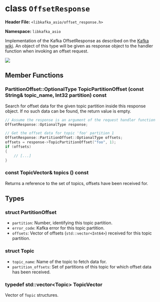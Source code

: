 
class `OffsetResponse`
======================

**Header File:** `<libkafka_asio/offset_response.h>`

**Namespace:** `libkafka_asio`

Implementation of the Kafka OffsetResponse as described on the 
[Kafka wiki](https://cwiki.apache.org/confluence/display/KAFKA/A+Guide+To+The+Kafka+Protocol#AGuideToTheKafkaProtocol-OffsetResponse).
An object of this type will be given as response object to the handler function
when invoking an offset request.

<img src="http://yuml.me/diagram/nofunky;scale:80/class/
[OffsetResponse]++-*[Topic], 
[Topic]++-*[PartitionOffset]" 
/>

Member Functions
----------------

### PartitionOffset::OptionalType **TopicPartitionOffset** (const String& topic_name, Int32 partition) const

Search for offset data for the given topic partition inside this response 
object. If no such data can be found, the return value is empty.

```cpp
// Assume the response is an argument of the request handler function
OffsetResponse::OptionalType response;

// Get the offset data for topic 'foo' partition 1
OffsetResponse::PartitionOffset::OptionalType offsets;
offsets = response->TopicPartitionOffset("foo", 1);
if (offsets)
{
    // [...]
}
```

### const TopicVector& **topics** () const

Returns a reference to the set of topics, offsets have been received for.

Types
-----

### struct **PartitionOffset**

+ `partition`:
   Number, identifying this topic partition.
+ `error_code`:
   Kafka error for this topic partition.
+ `offsets`:
   Vector of offsets (`std::vector<Int64>`) received for this topic partition.
   
### struct **Topic**

+ `topic_name`:
   Name of the topic to fetch data for.
+ `partition_offsets`:
   Set of partitions of this topic for which offset data has been received.

### typedef std::vector<Topic\> **TopicVector**

Vector of `Topic` structures.
